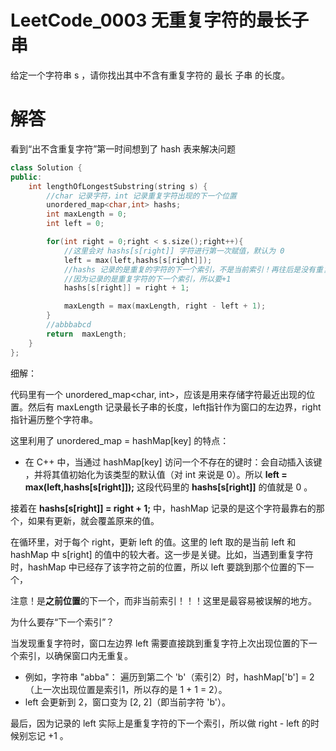 # LeetCode_0003 无重复字符的最长子串

给定一个字符串 s ，请你找出其中不含有重复字符的 最长 子串 的长度。

# 解答

看到“出不含重复字符”第一时间想到了 hash 表来解决问题

```Cpp
class Solution {
public:
    int lengthOfLongestSubstring(string s) {
        //char 记录字符，int 记录重复字符出现的下一个位置
        unordered_map<char,int> hashs;
        int maxLength = 0;
        int left = 0;

        for(int right = 0;right < s.size();right++){
            //这里会对 hashs[s[right]] 字符进行第一次赋值，默认为 0
            left = max(left,hashs[s[right]]);
            //hashs 记录的是重复的字符的下一个索引，不是当前索引！再往后是没有重复的
            //因为记录的是重复字符的下一个索引，所以要+1
            hashs[s[right]] = right + 1;

            maxLength = max(maxLength, right - left + 1);
        }
        //abbbabcd
        return  maxLength;
    }
};
```

细解：

代码里有一个 unordered_map<char, int>，应该是用来存储字符最近出现的位置。然后有 maxLength 记录最长子串的长度，left指针作为窗口的左边界，right 指针遍历整个字符串。

这里利用了 unordered_map = hashMap[key] 的特点：

* 在 C++ 中，当通过 hashMap[key] 访问一个不存在的键时：
  ​​会自动插入该键​​，并将其值初始化为该类型的默认值（对 int 来说是 0）。所以 **left = max(left,hashs[s[right]]);** 这段代码里的 **hashs[s[right]]** 的值就是 0 。

接着在 **hashs[s[right]] = right + 1;** 中，hashMap 记录的是这个字符最靠右的那个，如果有更新，就会覆盖原来的值。

在循环里，对于每个 right，更新 left 的值。这里的 left 取的是当前 left 和 hashMap 中 s[right] 的值中的较大者。这一步是关键。比如，当遇到重复字符时，hashMap 中已经存了该字符之前的位置，所以 left 要跳到那个位置的下一个，

注意！是**之前位置**的下一个，而非当前索引！！！这里是最容易被误解的地方。

为什么要存“下一个索引”？​​

当发现重复字符时，窗口左边界 left 需要直接跳到​​重复字符上次出现位置的下一个索引​​，以确保窗口内无重复。

* 例如，字符串 "abba"：
  遍历到第二个 'b'（索引2）时，hashMap['b'] = 2（上一次出现位置是索引1，所以存的是 1 + 1 = 2）。
* left 会更新到 2，窗口变为 [2, 2]（即当前字符 'b'）。

最后，因为记录的 left 实际上是重复字符的下一个索引，所以做 right - left  的时候别忘记 +1 。

